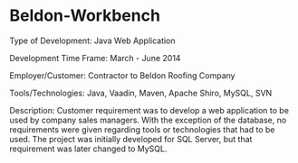 Beldon-Workbench
================

Type of Development: Java Web Application

Development Time Frame: March - June 2014

Employer/Customer: Contractor to Beldon Roofing Company

Tools/Technologies: Java, Vaadin, Maven, Apache Shiro, MySQL, SVN

Description: Customer requirement was to develop a web application to be used by company sales managers. With the exception of the database, no requirements were given regarding tools or technologies that had to be used. The project was initially developed for SQL Server, but that requirement was later changed to MySQL. 

